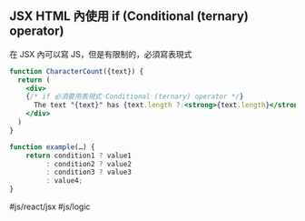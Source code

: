 ## JSX HTML 內使用 if (Conditional (ternary) operator)
在 JSX 內可以寫 JS，但是有限制的，必須寫表現式
```jsx
function CharacterCount({text}) {
  return (
    <div>
    {/* if 必須要用表現式 Conditional (ternary) operator */}
      The text "{text}" has {text.length ? <strong>{text.length}</strong> : 'No'} characters
    </div>
  )
}
```

```js
function example(…) {
    return condition1 ? value1
         : condition2 ? value2
         : condition3 ? value3
         : value4;
}
```
#js/react/jsx #js/logic